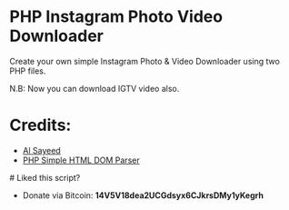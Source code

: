 # PHP Instagram Photo Video Downloader
Create your own simple Instagram Photo & Video Downloader using two PHP files.

N.B: Now you can download IGTV video also.
# Credits:
<ul>
  <li><a href="https://fb.me/AlSayeedOfficial">Al Sayeed</a></li>
  <li><a href="https://simplehtmldom.sourceforge.io/">PHP Simple HTML DOM Parser</a></li>
</ul>
# Liked this script?
<ul>
  <li>Donate via Bitcoin: <b>14V5V18dea2UCGdsyx6CJkrsDMy1yKegrh</b></li>
</ul>
